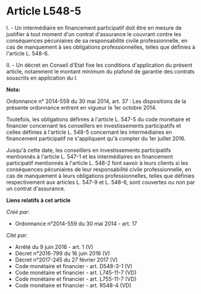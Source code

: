 # Article L548-5

I. - Un intermédiaire en financement participatif doit être en mesure de justifier à tout moment d'un contrat d'assurance le
couvrant contre les conséquences pécuniaires de sa responsabilité civile professionnelle, en cas de manquement à ses
obligations professionnelles, telles que définies à l'article L. 548-6.

II. - Un décret en Conseil d'Etat fixe les conditions d'application du présent article, notamment le montant minimum du
plafond de garantie des contrats souscrits en application du I.

**Nota:**

Ordonnance n° 2014-559 du 30 mai 2014, art. 37 : Les dispositions de la présente ordonnance entrent en vigueur le 1er octobre
2014.

Toutefois, les obligations définies à l'article L. 547-5 du code monétaire et financier concernant les conseillers en
investissements participatifs et celles définies à l'article L. 548-5 concernant les intermédiaires en financement
participatif ne s'appliquent qu'à compter du 1er juillet 2016.

Jusqu'à cette date, les conseillers en investissements participatifs mentionnés à l'article L. 547-1 et les intermédiaires en
financement participatif mentionnés à l'article L. 548-2 font savoir à leurs clients si les conséquences pécuniaires de leur
responsabilité civile professionnelle, en cas de manquement à leurs obligations professionnelles, telles que définies
respectivement aux articles L. 547-9 et L. 548-6, sont couvertes ou non par un contrat d'assurance.

**Liens relatifs à cet article**

_Créé par_:

  - Ordonnance n°2014-559 du 30 mai 2014 - art. 17

_Cité par_:

  - Arrêté du 9 juin 2016 - art. 1 (V)
  - Décret n°2016-799 du 16 juin 2016 (V)
  - Décret n°2017-245 du 27 février 2017 (V)
  - Code monétaire et financier - art. D548-3-1 (V)
  - Code monétaire et financier - art. L745-11-7 (VD)
  - Code monétaire et financier - art. L755-11-7 (VD)
  - Code monétaire et financier - art. R548-4 (VD)
